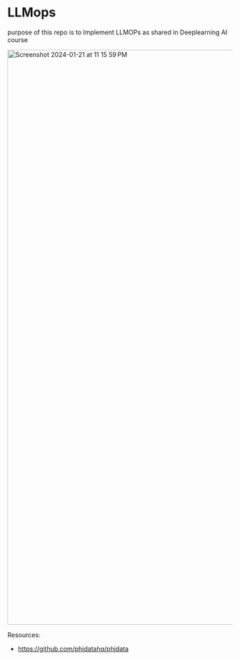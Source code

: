 # LLMops
purpose of this repo is to Implement LLMOPs as shared in Deeplearning AI course

<img width="1288" alt="Screenshot 2024-01-21 at 11 15 59 PM" src="https://github.com/andysingal/LLMops/assets/20493493/18755254-f99c-4875-83d7-07c23a5e2bb0">

Resources:
- https://github.com/phidatahq/phidata 
